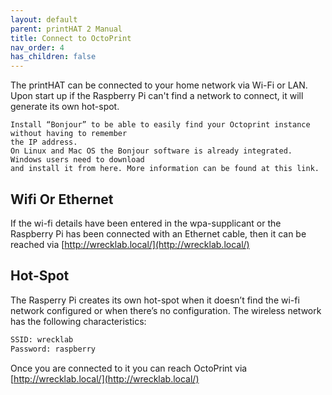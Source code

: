 ```yaml
---
layout: default
parent: printHAT 2 Manual
title: Connect to OctoPrint
nav_order: 4
has_children: false
---
```


The printHAT can be connected to your home network via Wi-Fi or LAN. Upon start up if the Raspberry Pi can't find a network to connect, it will generate its own hot-spot.

```text
Install “Bonjour” to be able to easily find your Octoprint instance without having to remember
the IP address.
On Linux and Mac OS the Bonjour software is already integrated. Windows users need to download
and install it from here. More information can be found at this link.
```

## Wifi Or Ethernet
If the wi-fi details have been entered in the wpa-supplicant or the Raspberry Pi has been connected with an Ethernet cable, then it can be reached via [http://wrecklab.local/](http://wrecklab.local/)

## Hot-Spot
The Rasperry Pi creates its own hot-spot when it doesn’t find the wi-fi network configured or when there’s no configuration. The wireless network has the following characteristics:

```bash
SSID: wrecklab
Password: raspberry
```

Once you are connected to it you can reach OctoPrint via [http://wrecklab.local/](http://wrecklab.local/)
